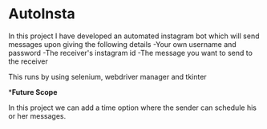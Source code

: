 # AutoInsta

In this project I have developed an automated instagram bot which will send messages upon giving the following details
    -Your own username and password
    -The receiver's instagram id
    -The message you want to send to the receiver
 
 This runs by using selenium, webdriver manager and tkinter
 
 
 *****Future Scope****
 
In this project we can add a time option where the sender can schedule his or her messages.
